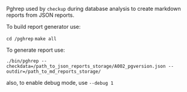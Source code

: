 Pghrep used by `checkup` during database analysis to create markdown reports from JSON reports.

To build report generator use:

`cd /pghrep`
`make all`

To generate report use:

`./bin/pghrep --checkdata=/path_to_json_reports_storage/A002_pgversion.json --outdir=/path_to_md_reports_storage/ `

also, to enable debug mode, use `--debug 1`
